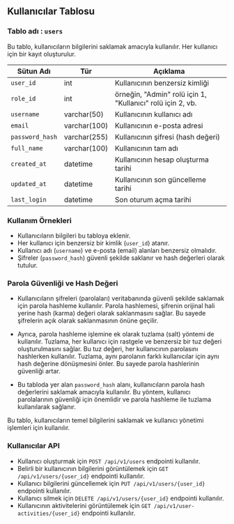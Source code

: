 ## Kullanıcılar Tablosu

### Tablo adı : `users`

Bu tablo, kullanıcıların bilgilerini saklamak amacıyla kullanılır. Her kullanıcı için bir kayıt oluşturulur.

| Sütun Adı     | Tür          | Açıklama                            |
| ------------- | ------------ | ----------------------------------- |
| `user_id`       | int          | Kullanıcının benzersiz kimliği      |
| `role_id`       | int          | örneğin, "Admin" rolü için 1, "Kullanıcı" rolü için 2, vb.     | // FK user_roles
| `username`      | varchar(50)  | Kullanıcının kullanıcı adı          |
| `email`         | varchar(100) | Kullanıcının e-posta adresi         |
| `password_hash` | varchar(255) | Kullanıcının şifresi (hash değeri)  |
| `full_name`     | varchar(100) | Kullanıcının tam adı                |
| `created_at`    | datetime     | Kullanıcının hesap oluşturma tarihi |
| `updated_at`    | datetime     | Kullanıcının son güncelleme tarihi  |
| `last_login`    | datetime     | Son oturum açma tarihi              |

### Kullanım Örnekleri

- Kullanıcıların bilgileri bu tabloya eklenir.
- Her kullanıcı için benzersiz bir kimlik (``user_id``) atanır.
- Kullanıcı adı (`username`) ve e-posta (email) alanları benzersiz olmalıdır.
- Şifreler (`password_hash`) güvenli şekilde saklanır ve hash değerleri olarak tutulur.

### Parola Güvenliği ve Hash Değeri

- Kullanıcıların şifreleri (parolaları) veritabanında güvenli şekilde saklamak için parola hashleme kullanılır. Parola hashlemesi, şifrenin orijinal hali yerine hash (karma) değeri olarak saklanmasını sağlar. Bu sayede şifrelerin açık olarak saklanmasının önüne geçilir.

- Ayrıca, parola hashleme işlemine ek olarak tuzlama (salt) yöntemi de kullanılır. Tuzlama, her kullanıcı için rastgele ve benzersiz bir tuz değeri oluşturulmasını sağlar. Bu tuz değeri, her kullanıcının parolasını hashlerken kullanılır. Tuzlama, aynı parolanın farklı kullanıcılar için aynı hash değerine dönüşmesini önler. Bu sayede parola hashlerinin güvenliği artar.

- Bu tabloda yer alan `password_hash` alanı, kullanıcıların parola hash değerlerini saklamak amacıyla kullanılır. Bu yöntem, kullanıcı parolalarının güvenliği için önemlidir ve parola hashleme ile tuzlama kullanılarak sağlanır.

Bu tablo, kullanıcıların temel bilgilerini saklamak ve kullanıcı yönetimi işlemleri için kullanılır.

### Kullanıcılar API

- Kullanıcı oluşturmak için `POST /api/v1/users` endpointi kullanılır.
- Belirli bir kullanıcının bilgilerini görüntülemek için `GET /api/v1/users/{user_id}` endpointi kullanılır.
- Kullanıcı bilgilerini güncellemek için `PUT /api/v1/users/{user_id}` endpointi kullanılır.
- Kullanıcı silmek için `DELETE /api/v1/users/{user_id}` endpointi kullanılır.
- Kullanıcının aktivitelerini görüntülemek için `GET /api/v1/user-activities/{user_id}` endpointi kullanılır.


